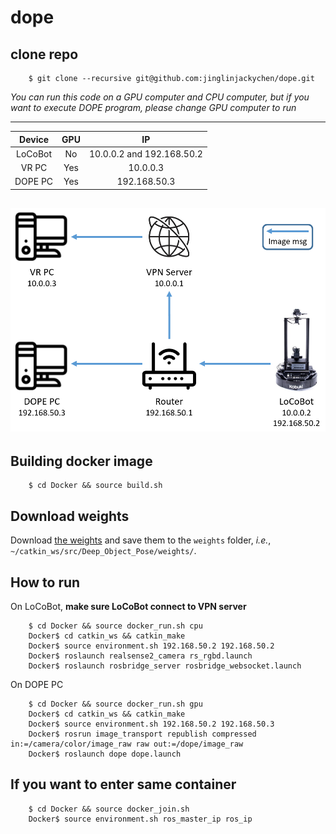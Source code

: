 # dope

## clone repo
```
    $ git clone --recursive git@github.com:jinglinjackychen/dope.git
```

*You can run this code on a GPU computer and CPU computer, but if you want to execute DOPE program, please change GPU computer to run*

---
|Device         |GPU            |IP                         |
|:-------------:|:-------------:|:-------------------------:|
|LoCoBot        |No             |10.0.0.2 and 192.168.50.2  |
|VR PC          |Yes            |10.0.0.3                   |
|DOPE PC        |Yes            |192.168.50.3               |

![Teaser](figures/network.PNG)
---

## Building docker image
```
    $ cd Docker && source build.sh
```

## Download weights

Download [the weights](https://drive.google.com/open?id=1DfoA3m_Bm0fW8tOWXGVxi4ETlLEAgmcg) and save them to the `weights` folder, *i.e.*, `~/catkin_ws/src/Deep_Object_Pose/weights/`.

## How to run
On LoCoBot, **make sure LoCoBot connect to VPN server**
```
    $ cd Docker && source docker_run.sh cpu
    Docker$ cd catkin_ws && catkin_make
    Docker$ source environment.sh 192.168.50.2 192.168.50.2
    Docker$ roslaunch realsense2_camera rs_rgbd.launch
    Docker$ roslaunch rosbridge_server rosbridge_websocket.launch
```
On DOPE PC
```
    $ cd Docker && source docker_run.sh gpu
    Docker$ cd catkin_ws && catkin_make
    Docker$ source environment.sh 192.168.50.2 192.168.50.3
    Docker$ rosrun image_transport republish compressed in:=/camera/color/image_raw raw out:=/dope/image_raw
    Docker$ roslaunch dope dope.launch
```

## If you want to enter same container
```
    $ cd Docker && source docker_join.sh
    Docker$ source environment.sh ros_master_ip ros_ip
